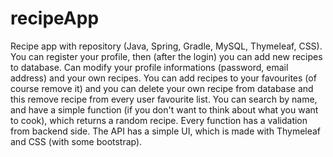 # recipeApp
Recipe app with repository (Java, Spring, Gradle, MySQL, Thymeleaf, CSS). You can register your profile, then (after the login) you can add new recipes to database. Can modify your profile informations (password, email address) and your own recipes. You can add recipes to your favourites (of course remove it) and you can delete your own recipe from database and this remove recipe from every user favourite list. You can search by name, and have a simple function (if you don't want to think about what you want to cook), which returns a random recipe. Every function has a validation from backend side. The API has a simple UI, which is made with Thymeleaf and CSS (with some bootstrap).
